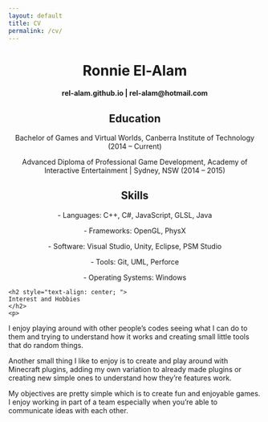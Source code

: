 ```yaml
---
layout: default
title: CV
permalink: /cv/
---
```

<div>
	<h1 style="text-align: center; ">
	Ronnie El-Alam
	</h1>
	<h4 class="border-bottom" style="text-align: center;">
	rel-alam.github.io | rel-alam@hotmail.com
	</h4>
	<h2 style="text-align: center; ">
	Education
	</h2>
	<p  style="text-align: center; ">
	Bachelor of Games and Virtual Worlds, Canberra Institute of Technology (2014 – Current)
	</p>
	<p  style="text-align: center; ">
	Advanced Diploma of Professional Game Development, Academy of Interactive Entertainment | Sydney, NSW (2014 – 2015)
	</p>
	<h2 style="text-align: center; ">
	Skills
	</h2>
	<p  style="text-align: center;">
	-	Languages: C++, C#, JavaScript, GLSL, Java
	</p>
	<p  style="text-align: center;">
	-   Frameworks: OpenGL, PhysX 
	</p>
	<p  style="text-align: center;">
	-	Software: Visual Studio, Unity, Eclipse, PSM Studio
	</p>
	<p  style="text-align: center;">
	-	Tools: Git, UML, Perforce
	</p>
	<p  style="text-align: center;">
	-	Operating Systems: Windows
	</p>
	
	<h2 style="text-align: center; ">
	Interest and Hobbies
	</h2>
	<p>
I enjoy playing around with other people’s codes seeing what I can do to them and trying to understand how it works and creating small little tools that do random things.
</p>
<p> 
Another small thing I like to enjoy is to create and play around with Minecraft plugins, adding my own variation to already made plugins or creating new simple ones to understand how they’re features work.
</p>
<p>
My objectives are pretty simple which is to create fun and enjoyable games. I enjoy working in part of a team especially when you’re able to communicate ideas with each other.
</p>
</div>